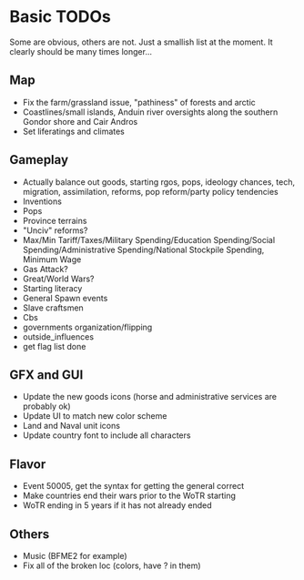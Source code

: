 # Basic TODOs
Some are obvious, others are not. Just a smallish list at the moment. It clearly should be many times longer...
 
## Map
 - Fix the farm/grassland issue, "pathiness" of forests and arctic
 - Coastlines/small islands, Anduin river oversights along the southern Gondor shore and Cair Andros
 - Set liferatings and climates
 
## Gameplay
 - Actually balance out goods, starting rgos, pops, ideology chances, tech, migration, assimilation, reforms, pop reform/party policy tendencies
 - Inventions
 - Pops
 - Province terrains
 - "Unciv" reforms?
 - Max/Min Tariff/Taxes/Military Spending/Education Spending/Social Spending/Administrative Spending/National Stockpile Spending, Minimum Wage
 - Gas Attack?
 - Great/World Wars?
 - Starting literacy
 - General Spawn events
 - Slave craftsmen
 - Cbs
 - governments organization/flipping
 - outside_influences
 - get flag list done

## GFX and GUI
 - Update the new goods icons (horse and administrative services are probably ok)
 - Update UI to match new color scheme
 - Land and Naval unit icons
 - Update country font to include all characters

## Flavor
 - Event 50005, get the syntax for getting the general correct
 - Make countries end their wars prior to the WoTR starting
 - WoTR ending in 5 years if it has not already ended

## Others 
 - Music (BFME2 for example)
 - Fix all of the broken loc (colors, have ? in them)